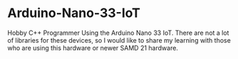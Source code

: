 # Arduino-Nano-33-IoT
Hobby C++ Programmer Using the Arduino Nano 33 IoT. There are not a lot of libraries for these devices, so I would like to share my learning with those who are using this hardware or newer SAMD 21 hardware.
